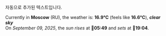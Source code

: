 
자동으로 추가된 텍스트입니다.

<!--START_SECTION:weather:moscow-->
Currently in **Moscow** (RU), the weather is: **16.9°C** (feels like **16.6°C**), ***clear sky***<br/>
On *September 09, 2025*, the *sun rises* at 🌅**05:49** and *sets* at 🌇**19:04**.
<!--END_SECTION:weather-->
